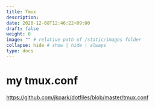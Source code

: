 ```yaml
---
title: Tmux
description: 
date: 2020-12-08T12:46:22+09:00
draft: false
weight: 0
image: "" # relative path of /static/images folder
collapse: hide # show | hide | always
type: docs
---
```



# my tmux.conf

https://github.com/jkpark/dotfiles/blob/master/tmux.conf